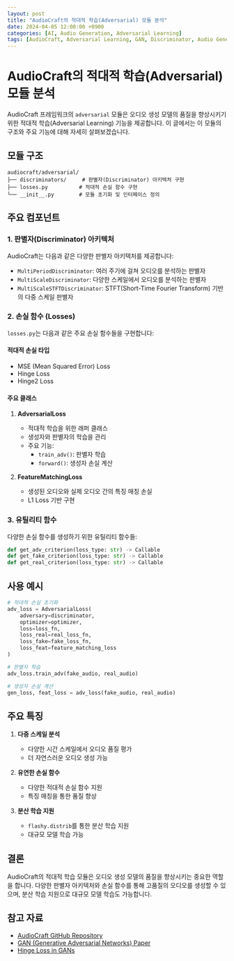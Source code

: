 ```yaml
---
layout: post
title: "AudioCraft의 적대적 학습(Adversarial) 모듈 분석"
date: 2024-04-05 12:00:00 +0900
categories: [AI, Audio Generation, Adversarial Learning]
tags: [AudioCraft, Adversarial Learning, GAN, Discriminator, Audio Generation]
---
```


# AudioCraft의 적대적 학습(Adversarial) 모듈 분석

AudioCraft 프레임워크의 `adversarial` 모듈은 오디오 생성 모델의 품질을 향상시키기 위한 적대적 학습(Adversarial Learning) 기능을 제공합니다. 이 글에서는 이 모듈의 구조와 주요 기능에 대해 자세히 살펴보겠습니다.

## 모듈 구조

```
audiocraft/adversarial/
├── discriminators/     # 판별자(Discriminator) 아키텍처 구현
├── losses.py          # 적대적 손실 함수 구현
└── __init__.py        # 모듈 초기화 및 인터페이스 정의
```

## 주요 컴포넌트

### 1. 판별자(Discriminator) 아키텍처

AudioCraft는 다음과 같은 다양한 판별자 아키텍처를 제공합니다:

- `MultiPeriodDiscriminator`: 여러 주기에 걸쳐 오디오를 분석하는 판별자
- `MultiScaleDiscriminator`: 다양한 스케일에서 오디오를 분석하는 판별자
- `MultiScaleSTFTDiscriminator`: STFT(Short-Time Fourier Transform) 기반의 다중 스케일 판별자

### 2. 손실 함수 (Losses)

`losses.py`는 다음과 같은 주요 손실 함수들을 구현합니다:

#### 적대적 손실 타입
- MSE (Mean Squared Error) Loss
- Hinge Loss
- Hinge2 Loss

#### 주요 클래스

1. **AdversarialLoss**
   - 적대적 학습을 위한 래퍼 클래스
   - 생성자와 판별자의 학습을 관리
   - 주요 기능:
     - `train_adv()`: 판별자 학습
     - `forward()`: 생성자 손실 계산

2. **FeatureMatchingLoss**
   - 생성된 오디오와 실제 오디오 간의 특징 매칭 손실
   - L1 Loss 기반 구현

### 3. 유틸리티 함수

다양한 손실 함수를 생성하기 위한 유틸리티 함수들:

```python
def get_adv_criterion(loss_type: str) -> Callable
def get_fake_criterion(loss_type: str) -> Callable
def get_real_criterion(loss_type: str) -> Callable
```

## 사용 예시

```python
# 적대적 손실 초기화
adv_loss = AdversarialLoss(
    adversary=discriminator,
    optimizer=optimizer,
    loss=loss_fn,
    loss_real=real_loss_fn,
    loss_fake=fake_loss_fn,
    loss_feat=feature_matching_loss
)

# 판별자 학습
adv_loss.train_adv(fake_audio, real_audio)

# 생성자 손실 계산
gen_loss, feat_loss = adv_loss(fake_audio, real_audio)
```

## 주요 특징

1. **다중 스케일 분석**
   - 다양한 시간 스케일에서 오디오 품질 평가
   - 더 자연스러운 오디오 생성 가능

2. **유연한 손실 함수**
   - 다양한 적대적 손실 함수 지원
   - 특징 매칭을 통한 품질 향상

3. **분산 학습 지원**
   - `flashy.distrib`를 통한 분산 학습 지원
   - 대규모 모델 학습 가능

## 결론

AudioCraft의 적대적 학습 모듈은 오디오 생성 모델의 품질을 향상시키는 중요한 역할을 합니다. 다양한 판별자 아키텍처와 손실 함수를 통해 고품질의 오디오를 생성할 수 있으며, 분산 학습 지원으로 대규모 모델 학습도 가능합니다.

## 참고 자료

- [AudioCraft GitHub Repository](https://github.com/facebookresearch/audiocraft)
- [GAN (Generative Adversarial Networks) Paper](https://arxiv.org/abs/1406.2661)
- [Hinge Loss in GANs](https://arxiv.org/abs/1705.08584) 